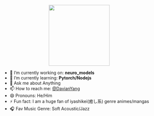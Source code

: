 <p align="center">
  <img align="center" src='https://res.cloudinary.com/dcrgv598u/image/upload/v1595498463/profile/tyzh_gao8cq.gif' width="200" height="200">
</p>

- 🔭 I’m currently working on: **neuro_models**  
- 🌱 I’m currently learning: **Pytorch/Nodejs**  
- 💬 Ask me about Anything  
- 📫 How to reach me: [@DavianYang](https://twitter.com/DavianYang)  
- 😄 Pronouns: He/Him  
- ⚡ Fun fact: I am a huge fan of iyashikei(癒し系) genre animes/mangas  
- 🎧 Fav Music Genre: Soft Acoustic/Jazz  


